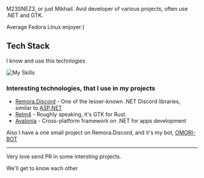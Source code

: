 
M23SNEZ3, or just Mikhail. Avid developer of various projects, often use .NET and GTK.

Average Fedora Linux enjoyer:)

## Tech Stack
I know and use this technlogies

![My Skills](https://skillicons.dev/icons?i=dotnet,cs,discord,git,sqlite,gtk,rust,linux&perline=4)

### Interesting technologies, that I use in my projects
- [Remora.Discord](https://github.com/Remora/Remora.Discord) - One of the lesser-known .NET Discord libraries, similar to [ASP.NET](https://github.com/dotnet/aspnetcore)
- [Relm4](https://github.com/Relm4/Relm4) - Roughly speaking, it's GTK for Rust.
- [Avalonia](https://github.com/AvaloniaUI/Avalonia) - Cross-platform framework on .NET for apps development

Also I have a one small project on Remora.Discord, and it's my bot, [OMORI-BOT](https://github.com/M23SNEZ3/OMORI-BOT)

---

Very love send PR in some intersting projects.

We'll get to know each other
  

